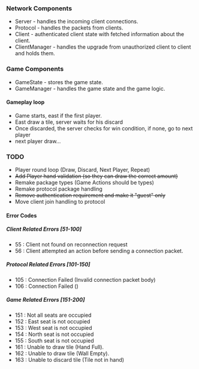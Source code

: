 ### Network Components
- Server - handles the incoming client connections.
- Protocol - handles the packets from clients.
- Client - authenticated client state with fetched information about the client.
- ClientManager - handles the upgrade from unauthorized client to client and holds them.

### Game Components
- GameState - stores the game state.
- GameManager - handles the game state and the game logic.

#### Gameplay loop
- Game starts, east if the first player.
- East draw a tile, server waits for his discard
- Once discarded, the server checks for win condition, if none, go to next player
- next player draw...

### TODO
- Player round loop (Draw, Discard, Next Player, Repeat)
- ~~Add Player hand validation (so they can draw the correct amount)~~ 
- Remake package types (Game Actions should be types)
- Remake protocol package handling
- ~~Remove authentication requirement and make it "guest" only~~
- Move client join handling to protocol

#### Error Codes

##### Client Related Errors [51-100]
- 55 : Client not found on reconnection request
- 56 : Client attempted an action before sending a connection packet.

##### Protocol Related Errors [101-150]
- 105 : Connection Failed (Invalid connection packet body)
- 106 : Connection Failed ()
##### Game Related Errors [151-200]
- 151 : Not all seats are occupied
- 152 : East seat is not occupied
- 153 : West seat is not occupied
- 154 : North seat is not occupied
- 155 : South seat is not occupied
- 161 : Unable to draw tile (Hand Full).
- 162 : Unable to draw tile (Wall Empty).
- 163 : Unable to discard tile (Tile not in hand)

